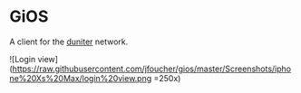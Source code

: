 GiOS
====

A client for the [duniter](https://www.duniter.fr/) network.

![Login view](https://raw.githubusercontent.com/jfoucher/gios/master/Screenshots/iphone%20Xs%20Max/login%20view.png =250x)
